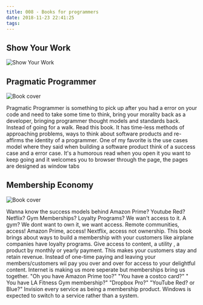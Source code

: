 ```yaml
---
title: 008 - Books for programmers
date: 2018-11-23 22:41:25
tags:
---
```



## Show Your Work
![Show Your Work](https://images-na.ssl-images-amazon.com/images/I/71MTgEEjNVL.jpg)


## Pragmatic Programmer

![Book cover](https://images-na.ssl-images-amazon.com/images/I/41BKx1AxQWL._SX396_BO1,204,203,200_.jpg)

Pragmatic Programmer is something to pick up after you had a error on your code and need to take some time to think, bring your morality back as a developer, bringing programmer thought models and standards back. Instead of going for a walk. Read this book. It has time-less methods of approaching problems, ways to think about software products and re-affirms the identity of a programmer. One of my favorite is the use cases model where they said when building a software product think of a success case and a error case. It's a humorous read when you open it you want to keep going and it welcomes you to browser through the page, the pages are designed as window tabs
## Membership Economy
![Book cover](https://images-na.ssl-images-amazon.com/images/I/51L8DHfdKSL.jpg) 

Wanna know the success models behind Amazon Prime? Youtube Red? Netflix? Gym Memberships? Loyalty Programs?  We wan't access to it. A gym? We dont want to own it, we want access. Remote communities, access! Amazon Prime, access!
 Nextflix, access not ownership. This book brings about ways to build a membership with your customers like airplane companies have loyalty programs. Give access to content, a utility , a product by monthly or yearly payment. This makes your customers stay and retain revenue. Instead of one-time paying and leaving your members/customers wil pay you over and over for access to your delightful content. Internet is making us more seperate but memberships bring us together. "Oh you have Amazon Prime too?" "You have a costco card?" " You have LA Fitness Gym membership?" "Dropbox Pro?" "YouTube Red? or Blue?" Invision every service as being a membership product. Windows is expected to switch to a service rather than a system.
